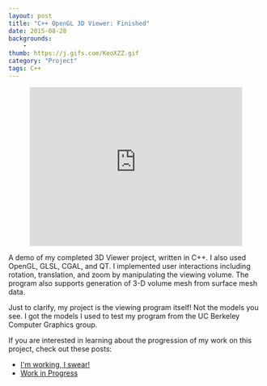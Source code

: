 ```yaml
---
layout: post
title: "C++ OpenGL 3D Viewer: Finished"
date: 2015-08-28
backgrounds:
    -   
thumb: https://j.gifs.com/KeoXZZ.gif
category: "Project"
tags: C++ 
---
```


<center><iframe width="420" height="315" src="https://www.youtube.com/embed/WWfwJuYsd7c" frameborder="0" allowfullscreen></iframe></center> 

A demo of my completed 3D Viewer project, written in C++. I also used OpenGL, GLSL, CGAL, and QT. I implemented user interactions including rotation, translation, and zoom by manipulating the viewing volume. The program also supports generation of 3-D volume mesh from surface mesh data. 

Just to clarify, my project is the viewing program itself! Not the models you see. I got the models I used to test my program from the UC Berkeley Computer Graphics group. 

If you are interested in learning about the progression of my work on this project, check out these posts: <br>
- [I'm working, I swear!](http://kadie.me/working-I-swear/) <br>
- [Work in Progress](http://kadie.me/project-update-short/)